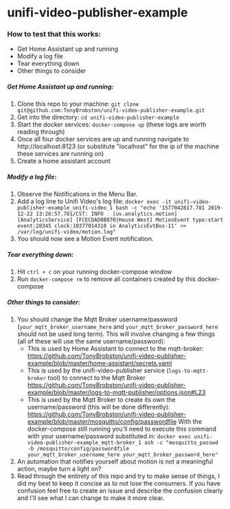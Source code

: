 # unifi-video-publisher-example

### How to test that this works:
  - Get Home Assistant up and running
  - Modify a log file
  - Tear everything down
  - Other things to consider

##### Get Home Assistant up and running:
  1. Clone this repo to your machine: `git clone git@github.com:TonyBrobston/unifi-video-publisher-example.git`
  2. Get into the directory: `cd unifi-video-publisher-example`
  3. Start the docker services: `docker-compose up` (these logs are worth reading through)
  4. Once all four docker services are up and running navigate to http://localhost:8123 (or substitute "localhost" for the ip of the machine these services are running on)
  5. Create a home assistant account

##### Modify a log file:
1. Observe the Notifications in the Menu Bar.
2. Add a log line to Unifi Video's log file: `docker exec -it unifi-video-publisher-example_unifi-video_1 bash -c "echo '1577042817.781 2019-12-22 13:26:57.781/CST: INFO   [uv.analytics.motion] [AnalyticsService] [FCECDAD8B870|House West] MotionEvent type:start event:28345 clock:10377014318 in AnalyticsEvtBus-11' >> /var/log/unifi-video/motion.log"`
3. You should now see a Motion Event notification.

##### Tear everything down:
  1. Hit `ctrl + c` on your running docker-compose window
  2. Run `docker-compose rm` to remove all containers created by this docker-compose

##### Other things to consider:
  1. You should change the Mqtt Broker username/password (`your_mqtt_broker_username_here` and `your_mqtt_broker_password_here` should not be used long term). This will involve changing a few things (all of these will use the same username/password):
      - This is used by Home Assistant to connect to the mqtt-broker: https://github.com/TonyBrobston/unifi-video-publisher-example/blob/master/home-assistant/secrets.yaml
      - This is used by the unifi-video-publisher service (`logs-to-mqtt-broker` tool) to connect to the Mqtt Broker https://github.com/TonyBrobston/unifi-video-publisher-example/blob/master/logs-to-mqtt-publisher/options.json#L23
      - This is used by the Mqtt Broker to create its own the username/password (this will be done differently): https://github.com/TonyBrobston/unifi-video-publisher-example/blob/master/mosquitto/config/passwordfile With the docker-compose still running you'll need to execute this command with your username/password substituted in: `docker exec unifi-video-publisher-example_mqtt-broker_1 ash -c "mosquitto_passwd -b /mosquitto/config/passwordfile your_mqtt_broker_username_here your_mqtt_broker_password_here"`
  2. An automation that notifies yourself about motion is not a meaningful action, maybe turn a light on?
  3. Read through the entirety of this repo and try to make sense of things, I did my best to keep it concise as to not lose the consumers. If you have confusion feel free to create an issue and describe the confusion clearly and I'll see what I can change to make it more clear.

